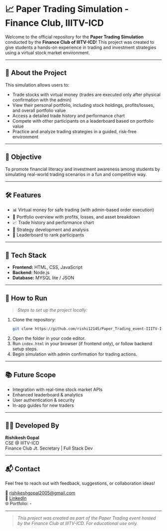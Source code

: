 
# 📈 Paper Trading Simulation - Finance Club, IIITV-ICD

Welcome to the official repository for the **Paper Trading Simulation** conducted by the **Finance Club of IIITV-ICD**! This project was created to give students a hands-on experience in trading and investment strategies using a virtual stock market environment.

---

## 🚀 About the Project

This simulation allows users to:
- Trade stocks with virtual money (trades are executed only after physical confirmation with the admin)
- View their personal portfolio, including stock holdings, profits/losses, and overall portfolio value
- Access a detailed trade history and performance chart
- Compete with other participants on a leaderboard based on portfolio value
- Practice and analyze trading strategies in a guided, risk-free environment

---

## 🎯 Objective

To promote financial literacy and investment awareness among students by simulating real-world trading scenarios in a fun and competitive way.

---

## 🛠️ Features

- 📊 Virtual money for safe trading (with admin-based order execution)
- 💼 Portfolio overview with profits, losses, and asset breakdown
- 📈 Trade history and performance chart
- 🧠 Strategy development and analysis
- 🥇 Leaderboard to rank participants

---

## 🧱 Tech Stack

- **Frontend:** HTML, CSS, JavaScript
- **Backend:** Node.js
- **Database:** MYSQL lite / JSON

---

## 🚧 How to Run

> _Steps to set up the project locally:_

1. Clone the repository:
   ```bash
   git clone https://github.com/rishi12145/Paper_Trading_event-IIITV-ICD.git
   ```
2. Open the folder in your code editor.
3. Run `index.html` in your browser (if frontend only), or follow backend setup steps.
4. Begin simulation with admin confirmation for trading actions.

---

## 📚 Future Scope

- Integration with real-time stock market APIs
- Enhanced leaderboard & analytics
- User authentication & security
- In-app guides for new traders

---

## 👨‍💼 Developed By

**Rishikesh Gopal**  
CSE @ IIITV-ICD  
Finance Club Jt. Secretary | Full Stack Dev

---

## 📬 Contact

Feel free to reach out with feedback, suggestions, or collaboration ideas!

📧 rishikeshgopal2005@gmail.com  
🔗 [LinkedIn](https://www.linkedin.com/in/rishikesh-gopal-74b60430a/)  
🌐 Portfolio: -

---

> *This project was created as part of the Paper Trading event hosted by the Finance Club at IIITV-ICD. For educational use only.*
